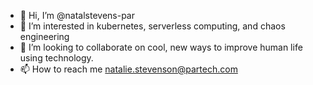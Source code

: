 - 👋 Hi, I’m @natalstevens-par
- 👀 I’m interested in kubernetes, serverless computing, and chaos engineering
- 💞️ I’m looking to collaborate on cool, new ways to improve human life using technology.
- 📫 How to reach me natalie.stevenson@partech.com

<!---
natalstevens-par/natalstevens-par is a ✨ special ✨ repository because its `README.md` (this file) appears on your GitHub profile.
You can click the Preview link to take a look at your changes.
--->
